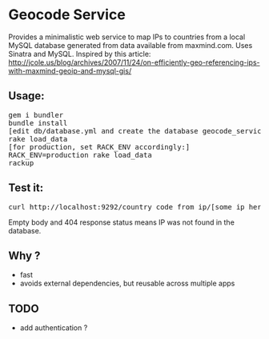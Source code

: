 # Geocode Service

Provides a minimalistic web service to map IPs to countries from a local MySQL database generated from data available from maxmind.com. Uses Sinatra and MySQL. Inspired by this article: http://jcole.us/blog/archives/2007/11/24/on-efficiently-geo-referencing-ips-with-maxmind-geoip-and-mysql-gis/

## Usage:

<pre>
gem i bundler
bundle install
[edit db/database.yml and create the database geocode_service]
rake load_data
[for production, set RACK_ENV accordingly:]
RACK_ENV=production rake load_data
rackup
</pre>

## Test it:

<pre>
curl http://localhost:9292/country_code_from_ip/[some ip here]
</pre>

Empty body and 404 response status means IP was not found in the database.

## Why ?

* fast
* avoids external dependencies, but reusable across multiple apps

## TODO

* add authentication ?
